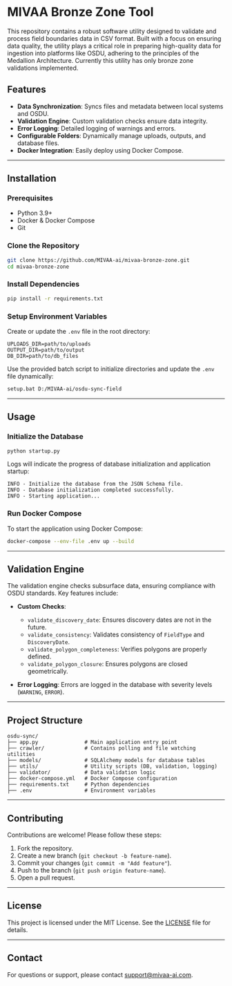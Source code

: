 # MIVAA Bronze Zone Tool

This repository contains a robust software utility designed to validate and process field boundaries data in CSV format. Built with a focus on ensuring data quality, the utility plays a critical role in preparing high-quality data for ingestion into platforms like OSDU, adhering to the principles of the Medallion Architecture. Currently this utility has only bronze zone validations implemented.

## Features

- **Data Synchronization**: Syncs files and metadata between local systems and OSDU.
- **Validation Engine**: Custom validation checks ensure data integrity.
- **Error Logging**: Detailed logging of warnings and errors.
- **Configurable Folders**: Dynamically manage uploads, outputs, and database files.
- **Docker Integration**: Easily deploy using Docker Compose.

---

## Installation

### Prerequisites

- Python 3.9+
- Docker & Docker Compose
- Git

### Clone the Repository

```bash
git clone https://github.com/MIVAA-ai/mivaa-bronze-zone.git
cd mivaa-bronze-zone
```

### Install Dependencies

```bash
pip install -r requirements.txt
```

### Setup Environment Variables

Create or update the `.env` file in the root directory:

```
UPLOADS_DIR=path/to/uploads
OUTPUT_DIR=path/to/output
DB_DIR=path/to/db_files
```

Use the provided batch script to initialize directories and update the `.env` file dynamically:

```bash
setup.bat D:/MIVAA-ai/osdu-sync-field
```

---

## Usage

### Initialize the Database

```bash
python startup.py
```

Logs will indicate the progress of database initialization and application startup:

```plaintext
INFO - Initialize the database from the JSON Schema file.
INFO - Database initialization completed successfully.
INFO - Starting application...
```

### Run Docker Compose

To start the application using Docker Compose:

```bash
docker-compose --env-file .env up --build
```

---

## Validation Engine

The validation engine checks subsurface data, ensuring compliance with OSDU standards. Key features include:

- **Custom Checks**:
  - `validate_discovery_date`: Ensures discovery dates are not in the future.
  - `validate_consistency`: Validates consistency of `FieldType` and `DiscoveryDate`.
  - `validate_polygon_completeness`: Verifies polygons are properly defined.
  - `validate_polygon_closure`: Ensures polygons are closed geometrically.

- **Error Logging**: Errors are logged in the database with severity levels (`WARNING`, `ERROR`).

---

## Project Structure

```
osdu-sync/
├── app.py               # Main application entry point
├── crawler/             # Contains polling and file watching utilities
├── models/              # SQLAlchemy models for database tables
├── utils/               # Utility scripts (DB, validation, logging)
├── validator/           # Data validation logic
├── docker-compose.yml   # Docker Compose configuration
├── requirements.txt     # Python dependencies
├── .env                 # Environment variables
```

---

## Contributing

Contributions are welcome! Please follow these steps:

1. Fork the repository.
2. Create a new branch (`git checkout -b feature-name`).
3. Commit your changes (`git commit -m "Add feature"`).
4. Push to the branch (`git push origin feature-name`).
5. Open a pull request.

---

## License

This project is licensed under the MIT License. See the [LICENSE](LICENSE) file for details.

---

## Contact

For questions or support, please contact [support@mivaa-ai.com](mailto:support@mivaa-ai.com).
